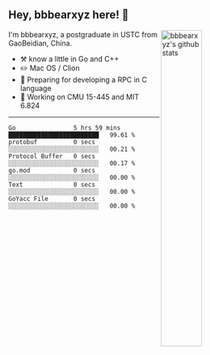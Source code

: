 ## Hey, bbbearxyz here! :wave:

<img align="right" alt="bbbearxyz's github stats" width="40%" src="https://github-readme-stats.vercel.app/api?username=bbbearxyz&show_icons=true">

I'm bbbearxyz, a postgraduate in USTC from GaoBeidian, China.

-   :hammer_and_pick:    know a little in Go and C++
-   :pencil2: Mac OS / Clion
-   :seedling: Preparing for developing a RPC in C language 
-   :thinking: Working on CMU 15-445 and MIT 6.824
---
<!--START_SECTION:waka-->

```text
Go                5 hrs 59 mins   █████████████████████████   99.61 %
protobuf          0 secs          ░░░░░░░░░░░░░░░░░░░░░░░░░   00.21 %
Protocol Buffer   0 secs          ░░░░░░░░░░░░░░░░░░░░░░░░░   00.17 %
go.mod            0 secs          ░░░░░░░░░░░░░░░░░░░░░░░░░   00.00 %
Text              0 secs          ░░░░░░░░░░░░░░░░░░░░░░░░░   00.00 %
GoYacc File       0 secs          ░░░░░░░░░░░░░░░░░░░░░░░░░   00.00 %
```

<!--END_SECTION:waka-->
